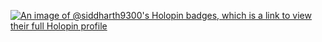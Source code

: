 [![An image of @siddharth9300's Holopin badges, which is a link to view their full Holopin profile](https://holopin.me/siddharth9300)](https://holopin.io/@siddharth9300)
